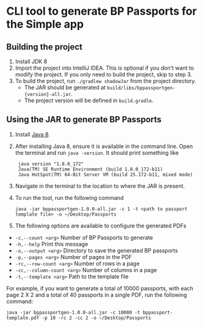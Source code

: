 # CLI tool to generate BP Passports for the Simple app

## Building the project
1. Install JDK 8
2. Import the project into IntelliJ IDEA. This is optional if you don't want to modify the project. If you only need to build the project, skip to step 3.
3. To build the project, run `./gradlew shadowJar` from the project directory.
    * The JAR should be generated at `build/libs/bppassportgen-{version}-all.jar`.
    * The project version will be defined in `build.gradle`.
    
## Using the JAR to generate BP Passports
1. Install [Java 8](https://www.oracle.com/technetwork/java/javase/downloads/jre8-downloads-2133155.html).
2. After installing Java 8, ensure it is available in the command line. Open the terminal and run `java -version`. It should print something like 

        java version "1.8.0_172"
        Java(TM) SE Runtime Environment (build 1.8.0_172-b11)
        Java HotSpot(TM) 64-Bit Server VM (build 25.172-b11, mixed mode)
       
3. Navigate in the terminal to the location to where the JAR is present.
4. To run the tool, run the following command

    `java -jar bppassportgen-1.0.0-all.jar -c 1 -t <path to passport template file> -o ~/Desktop/Passports`

5. The following options are available to configure the generated PDFs
  * `-c,--count <arg>`           Number of BP Passports to generate
  * `-h,--help`                  Print this message
  * `-o,--output <arg>`          Directory to save the generated BP passports
  * `-p,--pages <arg>`           Number of pages in the PDF
  * `-rc,--row-count <arg>`      Number of rows in a page
  * `-cc,--column-count <arg>`   Number of columns in a page
  * `-t,--template <arg>`        Path to the template file

For example, if you want to generate a total of 10000 passports, with each page 2 X 2 and a total of 40 passports in a single PDF, run the following command:

`java -jar bppassportgen-1.0.0-all.jar -c 10000 -t bppassport-template.pdf -p 10 -rc 2 -cc 2 -o ~/Desktop/Passports`

